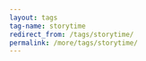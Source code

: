 ```yaml
---
layout: tags
tag-name: storytime
redirect_from: /tags/storytime/
permalink: /more/tags/storytime/
---
```


